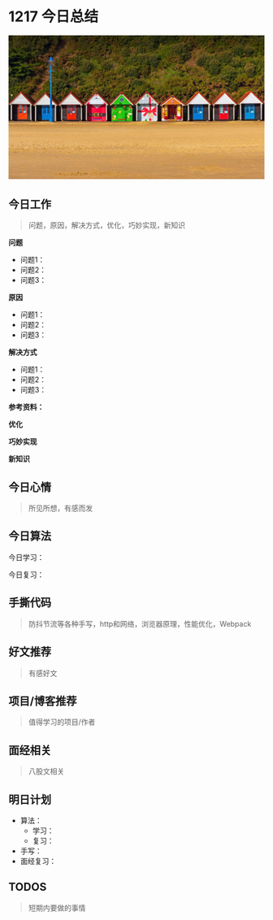 
# 1217 今日总结

![](./bg-imgs/1217.jpg)


## 今日工作
> 问题，原因，解决方式，优化，巧妙实现，新知识

**问题**

- 问题1：
- 问题2：
- 问题3：

**原因**

- 问题1：
- 问题2：
- 问题3：

**解决方式**

- 问题1：
- 问题2：
- 问题3：


**参考资料：**



**优化**

**巧妙实现**

**新知识**


## 今日心情
> 所见所想，有感而发


## 今日算法

今日学习：


今日复习：


## 手撕代码
> 防抖节流等各种手写，http和网络，浏览器原理，性能优化，Webpack


## 好文推荐
> 有感好文


## 项目/博客推荐
> 值得学习的项目/作者


## 面经相关
> 八股文相关

## 明日计划

- 算法：
  - 学习：
  - 复习：
- 手写：
- 面经复习：

## TODOS
> 短期内要做的事情